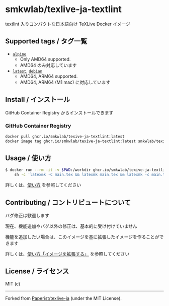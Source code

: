 # smkwlab/texlive-ja-textlint

textlint 入りコンパクトな日本語向け TeXLive Docker イメージ

## Supported tags / タグ一覧

- [`alpine`](./alpine/Dockerfile)
  - Only AMD64 supported.
  - AMD64 のみ対応しています
- [`latest`](./debian/Dockerfile), [`debian`](./debian/Dockerfile)
  - AMD64, ARM64 supported.
  - AMD64, ARM64 (M1 mac) に対応しています

## Install / インストール

GitHub Container Registry からインストールできます

### GitHub Container Registry

```bash
docker pull ghcr.io/smkwlab/texive-ja-textlint:latest
docker image tag ghcr.io/smkwlab/texive-ja-textlint:latest smkwlab/texive-ja-textlint:latest
```

## Usage / 使い方

```bash
$ docker run --rm -it -v $PWD:/workdir ghcr.io/smkwlab/texive-ja-textlint:latest \
    sh -c 'latexmk -C main.tex && latexmk main.tex && latexmk -c main.tex'
```

詳しくは、[使い方](./docs/usage.md) を参照してください

## Contributing / コントリビュートについて

バグ修正は歓迎します

現在、機能追加やバグ以外の修正は、基本的に受け付けていません

機能を追加したい場合は、このイメージを基に拡張したイメージを作ることができます

詳しくは、[使い方「イメージを拡張する」](./docs/usage.md) を参照してください

## License / ライセンス

MIT (c)

---

Forked from [Paperist/texlive-ja] \(under the MIT License\).

[Paperist/texlive-ja]: https://github.com/Paperist/texlive-ja
